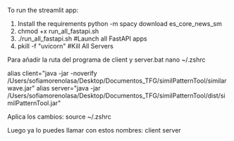 To run the streamlit app:
1. Install the requirements
python -m spacy download es_core_news_sm
2. chmod +x run_all_fastapi.sh
3. ./run_all_fastapi.sh #Launch all FastAPI apps
4. pkill -f "uvicorn" #Kill All Servers


Para añadir la ruta del programa de client y server.bat
nano ~/.zshrc

alias client="java -jar -noverify /Users/sofiamorenolasa/Desktop/Documentos_TFG/similPatternTool/similarwave.jar"
alias server="java -jar /Users/sofiamorenolasa/Desktop/Documentos_TFG/similPatternTool/dist/similPatternTool.jar"

Aplica los cambios:
source ~/.zshrc

Luego ya lo puedes llamar con estos nombres:
client
server